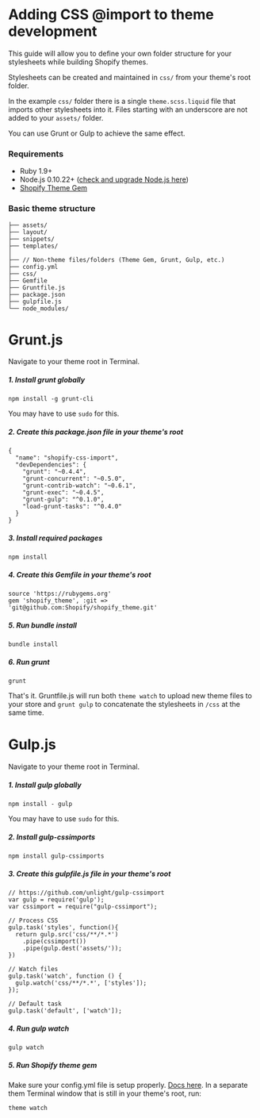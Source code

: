 Adding CSS @import to theme development
=====================

This guide will allow you to define your own folder structure for your stylesheets while building Shopify themes.

Stylesheets can be created and maintained in `css/` from your theme's root folder.

In the example `css/` folder there is a single `theme.scss.liquid` file that imports other stylesheets into it. Files starting with an underscore are not added to your `assets/` folder.

You can use Grunt or Gulp to achieve the same effect.

### Requirements
- Ruby 1.9+
- Node.js 0.10.22+ ([check and upgrade Node.js here](http://stackoverflow.com/questions/20887400/gruntjs-bus-error-grunt-watch))
- [Shopify Theme Gem](https://github.com/Shopify/shopify_theme)

### Basic theme structure
```
├── assets/
├── layout/
├── snippets/
├── templates/
│
├── // Non-theme files/folders (Theme Gem, Grunt, Gulp, etc.)
├── config.yml
├── css/
├── Gemfile
├── Gruntfile.js
├── package.json
├── gulpfile.js
└── node_modules/
```

Grunt.js
=====================
Navigate to your theme root in Terminal.

##### 1. Install grunt globally

```
npm install -g grunt-cli
```

You may have to use `sudo` for this.

##### 2. Create this package.json file in your theme's root
```
{
  "name": "shopify-css-import",
  "devDependencies": {
    "grunt": "~0.4.4",
    "grunt-concurrent": "~0.5.0",
    "grunt-contrib-watch": "~0.6.1",
    "grunt-exec": "~0.4.5",
    "grunt-gulp": "^0.1.0",
    "load-grunt-tasks": "^0.4.0"
  }
}
```

##### 3. Install required packages
```
npm install
```

##### 4. Create this Gemfile in your theme's root
```
source 'https://rubygems.org'
gem 'shopify_theme', :git => 'git@github.com:Shopify/shopify_theme.git'
```

##### 5. Run bundle install
```
bundle install
```

##### 6. Run grunt
```
grunt
```

That's it. Gruntfile.js will run both `theme watch` to upload new theme files to your store and `grunt gulp` to concatenate the stylesheets in `/css` at the same time.



Gulp.js
=====================
Navigate to your theme root in Terminal.

##### 1. Install gulp globally

```
npm install - gulp
```
You may have to use `sudo` for this.

##### 2. Install gulp-cssimports

```
npm install gulp-cssimports
```

##### 3. Create this gulpfile.js file in your theme's root

```
// https://github.com/unlight/gulp-cssimport
var gulp = require('gulp');
var cssimport = require("gulp-cssimport");

// Process CSS
gulp.task('styles', function(){
  return gulp.src('css/**/*.*')
    .pipe(cssimport())
    .pipe(gulp.dest('assets/'));
})

// Watch files
gulp.task('watch', function () {
  gulp.watch('css/**/*.*', ['styles']);
});

// Default task
gulp.task('default', ['watch']);
```

##### 4. Run gulp watch
```
gulp watch
```

##### 5. Run Shopify theme gem
Make sure your config.yml file is setup properly. [Docs here](https://github.com/Shopify/shopify_theme).
In a separate them Terminal window that is still in your theme's root, run:
```
theme watch
```

